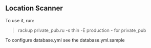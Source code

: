 ## Location Scanner

To use it, run:

> rackup private_pub.ru -s thin -E production  - for private_pub

To configure database.yml see the database.yml.sample
